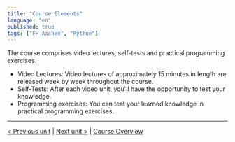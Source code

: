 ```yaml
---
title: "Course Elements"
language: "en"
published: true
tags: ["FH Aachen", "Python"]
---
```


The course comprises video lectures, self-tests and practical programming exercises.

- Video Lectures: Video lectures of approximately 15 minutes in length are released week by week throughout the course.
- Self-Tests: After each video unit, you'll have the opportunity to test your knowledge.
- Programming exercises: You can test your learned knowledge in practical programming exercises.

---

[< Previous unit](/teaching/python-mooc/week1_welcome_to_week_1) | [Next unit >](/teaching/python-mooc/week1_unit1_first_steps_in_python) |
[Course Overview](/teaching/python-mooc)
